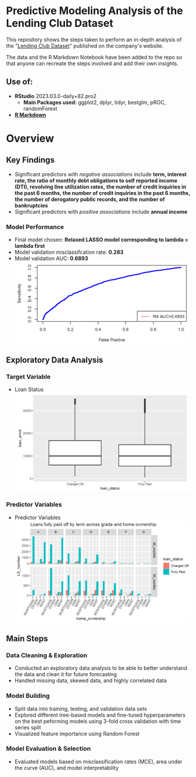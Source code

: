 # Predictive Modeling Analysis of the Lending Club Dataset

This repository shows the steps taken to perform an in-depth analysis of the "[Lending Club Dataset](https://www.lendingclub.com/)" published on the company's website.  

The data and the R Markdown Notebook have been added to the repo so that anyone can recreate the steps involved and add their own insights. 

## Use of:
* **RStudio** 2023.03.0-daily+82.pro2
    * **Main Packages used:** ggplot2, dplyr, tidyr, bestglm, pROC, randomForest
* [**R Markdown**](https://rmarkdown.rstudio.com/)

# Overview
## Key Findings
* Significant predictors with *negative associations* include **term, interest rate, the ratio of monthly debt obligations to self reported income (DTI), revolving line utilization rates,** 
**the number of credit inquiries in the past 6 months, the number of credit inquiries in the past 6 months, the number of derogatory public records, and the**
**number of bankruptcies**
* Significant predictors with *positive associations* include **annual income**

### Model Performance
* Final model chosen: **Relaxed LASSO model corresponding to lambda = lambda first** 
* Model validation misclassifcation rate: **0.283**
* Model validation AUC: **0.6893**
![alt text](https://github.com/monacosc1/lending_club_analysis/blob/master/images/auc.png)

## Exploratory Data Analysis
### Target Variable
* Loan Status
![alt text](https://github.com/monacosc1/lending_club_analysis/blob/master/images/loan_status.png)

### Predictor Variables
* Predictor Variables
![alt text](https://github.com/monacosc1/lending_club_analysis/blob/master/images/predictor_variables.png)


## Main Steps
### Data Cleaning & Exploration
* Conducted an exploratory data analysis to be able to better understand the data and clean it for future forecasting 
* Handled missing data, skewed data, and highly correlated data

### Model Building
* Split data into training, testing, and validation data sets
* Explored different tree-based models and fine-tuned hyperparameters on the best peforming models using 3-fold cross validation with time series split
* Visualized feature importance using Random Forest

### Model Evaluation & Selection
* Evaluated models based on misclassification rates (MCE), area under the curve (AUC), and model interpretability 